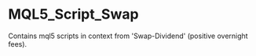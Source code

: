 # MQL5_Script_Swap
Contains mql5 scripts in context from 'Swap-Dividend' (positive overnight fees).
